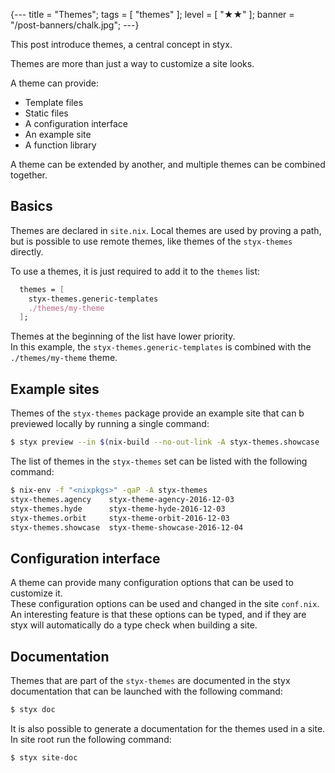{---
title = "Themes";
tags = [ "themes" ];
level = [ "★★" ];
banner = "/post-banners/chalk.jpg";
---}

This post introduce themes, a central concept in styx.

>>>

Themes are more than just a way to customize a site looks.  

A theme can provide:

- Template files
- Static files
- A configuration interface
- An example site
- A function library

A theme can be extended by another, and multiple themes can be combined together.


## Basics

Themes are declared in `site.nix`. Local themes are used by proving a path, but is possible to use remote themes, like themes of the `styx-themes` directly.

To use a themes, it is just required to add it to the `themes` list:

```nix
  themes = [
    styx-themes.generic-templates
    ./themes/my-theme
  ];
```

Themes at the beginning of the list have lower priority.  
In this example, the `styx-themes.generic-templates` is combined with the `./themes/my-theme` theme.


## Example sites

Themes of the `styx-themes` package provide an example site that can b previewed locally by running a single command:

```sh
$ styx preview --in $(nix-build --no-out-link -A styx-themes.showcase '<nixpkgs>')/example
```

The list of themes in the `styx-themes` set can be listed with the following command:

```sh
$ nix-env -f "<nixpkgs>" -qaP -A styx-themes
styx-themes.agency    styx-theme-agency-2016-12-03
styx-themes.hyde      styx-theme-hyde-2016-12-03
styx-themes.orbit     styx-theme-orbit-2016-12-03
styx-themes.showcase  styx-theme-showcase-2016-12-04
```

## Configuration interface

A theme can provide many configuration options that can be used to customize it.  
These configuration options can be used and changed in the site `conf.nix`. An interesting feature is that these options can be typed, and if they are styx will automatically do a type check when building a site.


## Documentation

Themes that are part of the `styx-themes` are documented in the styx documentation that can be launched with the following command:

```sh
$ styx doc
```

It is also possible to generate a documentation for the themes used in a site. In site root run the following command:

```sh
$ styx site-doc
```

